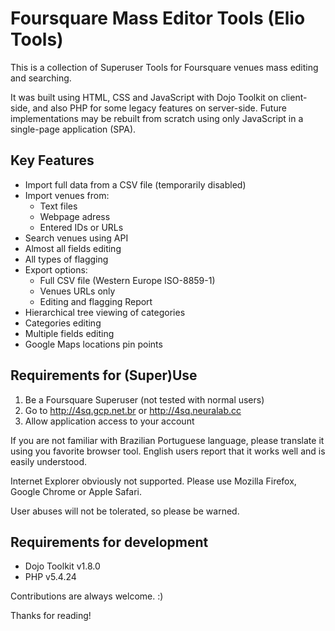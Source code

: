 Foursquare Mass Editor Tools (Elio Tools)
=========================================

This is a collection of Superuser Tools for Foursquare venues mass editing and searching.

It was built using HTML, CSS and JavaScript with Dojo Toolkit on client-side, and also PHP for some legacy features on server-side. Future implementations may be rebuilt from scratch using only JavaScript in a single-page application (SPA).

Key Features
------------

* Import full data from a CSV file (temporarily disabled)
* Import venues from:
  * Text files
  * Webpage adress
  * Entered IDs or URLs
* Search venues using API
* Almost all fields editing
* All types of flagging
* Export options:
  * Full CSV file (Western Europe ISO-8859-1)
  * Venues URLs only
  * Editing and flagging Report
* Hierarchical tree viewing of categories
* Categories editing
* Multiple fields editing
* Google Maps locations pin points

Requirements for (Super)Use
---------------------------

1. Be a Foursquare Superuser (not tested with normal users)
2. Go to http://4sq.gcp.net.br or http://4sq.neuralab.cc
3. Allow application access to your account

If you are not familiar with Brazilian Portuguese language, please translate it using you favorite browser tool. English users report that it works well and is easily understood.

Internet Explorer obviously not supported. Please use Mozilla Firefox, Google Chrome or Apple Safari.

User abuses will not be tolerated, so please be warned.

Requirements for development
----------------------------

* Dojo Toolkit v1.8.0
* PHP v5.4.24

Contributions are always welcome. :)

Thanks for reading!
